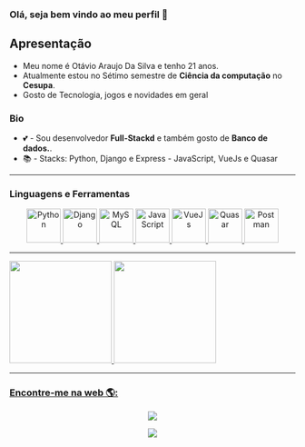 ### Olá, seja bem vindo ao meu perfil 👋

## Apresentação
 - Meu nome é Otávio Araujo Da Silva e tenho 21 anos.
 - Atualmente estou no Sétimo semestre de **Ciência da computação** no **Cesupa**.
 - Gosto de Tecnologia, jogos e novidades em geral

### Bio
- 💕 - Sou desenvolvedor **Full-Stackd** e também gosto de **Banco de dados.**.
- 📚 - Stacks: Python, Django e Express - JavaScript, VueJs e Quasar

<hr/>

### Linguagens e Ferramentas

<p align="center">
   <a
    href="https://www.python.org/"
    target="_blank"
    >
    <img
      src="https://marquesfernandes.com/wp-content/uploads/2020/08/kwi4bvgzths31.jpg"
      alt="Python"
      width="60"
      height="60"
    />
  </a>
  <a
    href="https://www.djangoproject.com/"
    target="_blank"
   >
   <img
     src="https://humberto.io/img/posts/django-generic-manytomany-relations.png"
     alt="Django"
     width="60"
     height="60"
   />
  </a>
  <a
    href="https://www.mysql.com/"
    target="_blank"
   >
   <img
     src="https://www.iped.com.br/img/cursos/56207.jpg"
     alt="MySQL"
     width="60"
     height="60"
   />
  </a>
  <a
    href="https://developer.mozilla.org/pt-BR/docs/Web/JavaScript"
    target="_blank"
   >
   <img
     src="https://upload.wikimedia.org/wikipedia/commons/thumb/9/99/Unofficial_JavaScript_logo_2.svg/800px-Unofficial_JavaScript_logo_2.svg.png"
     alt="JavaScript"
     width="60"
     height="60"
   />
  </a>
  <a
    href="https://vuejs.org/"
    target="_blank"
   >
   <img
     src="https://miro.medium.com/max/1200/1*nq9cdMxtdhQ0ZGL8OuSCUQ.jpeg"
     alt="VueJs"
     width="60"
     height="60"
   />
  </a>
  <a
    href="https://quasar.dev/"
    target="_blank"
   >
   <img
     src="https://static.imasters.com.br/wp-content/uploads/2019/02/26152553/Criando-mu%CC%81ltiplos-environments-no-Quasar-Framework.jpg"
     alt="Quasar"
     width="60"
     height="60"
   />
  </a>
  <a
    href="https://quasar.dev/"
    target="_blank"
   >
   <img
     src="https://blog.bsource.com.br/assets/img/POSTMAN.png"
     alt="Postman"
     width="60"
     height="60"
   />
  </a>
</p>

<hr/>
 
<div align="justify-between">
  <a href="https://github.com/otavioaraujo08">
  <img height="180em" src="https://github-readme-stats.vercel.app/api?username=otavioaraujo08&show_icons=true&theme=dracula&include_all_commits=true&count_private=true"/>
  <img height="180em" src="https://github-readme-stats.vercel.app/api/top-langs/?username=otavioaraujo08&layout=compact&langs_count=7&theme=dracula"/>
</div>
 
<hr/>
 
### Encontre-me na web 🌎:
<div align="center">
 <a href = "otaviodev08@gmail.com"><img src="https://img.shields.io/badge/-Gmail-%23333?style=for-the-badge&logo=gmail&logoColor=white" target="_blank"></a>
 
 <a href="https://www.linkedin.com/in/otávio-araujo-77474b1ab/" target="_blank"><img src="https://img.shields.io/badge/-LinkedIn-%230077B5?style=for-the-badge&logo=linkedin&logoColor=white" target="_blank"></a> 
</div>
